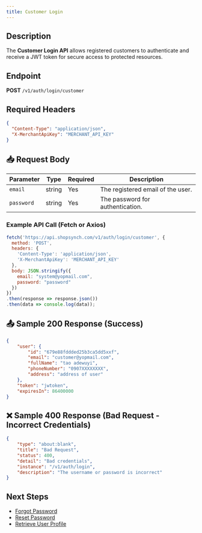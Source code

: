 ```yaml
---
title: Customer Login
---
```


##  Description
The **Customer Login API** allows registered customers to authenticate and receive a JWT token for secure access to protected resources.

##  Endpoint
**POST** `/v1/auth/login/customer`

##  Required Headers
```json
{
  "Content-Type": "application/json",
  "X-MerchantApiKey": "MERCHANT_API_KEY"
}
```

## 📥 Request Body
| Parameter  | Type   | Required | Description |
|-----------|--------|----------|-------------|
| `email`   | string | Yes      | The registered email of the user. |
| `password`| string | Yes      | The password for authentication. |

### Example API Call (Fetch or Axios)
```javascript
fetch('https://api.shopsynch.com/v1/auth/login/customer', {
  method: 'POST',
  headers: {
    'Content-Type': 'application/json',
    'X-MerchantApiKey': 'MERCHANT_API_KEY'
  },
  body: JSON.stringify({
    email: "system@yopmail.com",
    password: "password"
  })
})
.then(response => response.json())
.then(data => console.log(data));
```

## 📤 Sample 200 Response (Success)
```json
{
    "user": {
        "id": "679e88fddded25b3ca5dd5xxf",
        "email": "customer@yopmail.com",
        "fullName": "tao adewuyi",
        "phoneNumber": "0907XXXXXXXX",
        "address": "address of user"
    },
    "token": "jwtoken",
    "expiresIn": 86400000
}
```

## ❌ Sample 400 Response (Bad Request - Incorrect Credentials)
```json
{
    "type": "about:blank",
    "title": "Bad Request",
    "status": 400,
    "detail": "Bad credentials",
    "instance": "/v1/auth/login",
    "description": "The username or password is incorrect"
}
```

##  Next Steps
- [Forgot Password](./forgot-password.md)
- [Reset Password](./reset-password.md)
- [Retrieve User Profile](./user-profile.md)